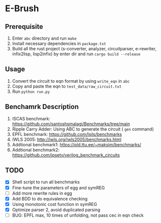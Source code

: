 # E-Brush

## Prerequisite

1. Enter `abc` directory and run `make`
2. Install necessary dependencies in `package.txt`
3. Build all the rust project (s-converter, analyzer, circuitparser, e-rewriter, infix2lisp, lisp2infix) by enter dir and run `cargo build --release`

## Usage

1. Convert the circuit to eqn format by using `write_eqn` in `abc`
2. Copy and paste the eqn to `test_data/raw_circuit.txt`
2. Run `python run.py`

## Benchamrk Description

1. ISCAS benchmark: https://github.com/santoshsmalagi/Benchmarks/tree/main
2. Ripple Carry Adder: Using ABC to generate the circuit ( `gen` command)
3. EPFL benchmark: https://github.com/lsils/benchmarks
4. IWLS 2005: http://iwls.org/iwls2005/benchmarks.html
5. Addtional benchmark1: https://pld.ttu.ee/~maksim/benchmarks/
6. Addtional benchmark2: https://github.com/jpsety/verilog_benchmark_circuits

## TODO

- [x] Shell script to run all benchmarks
- [x] Fine-tune the parameters of egg and symREG
- [ ] Add more rewrite rules in egg
- [x] Add BDD to do equivalence checking
- [x] Using monotonic cost function in symREG
- [x] Optimize parser 2, avoid duplicated parsing
- [ ] BUG: EPFL max, 10 times of unfolding, not pass cec in eqn check